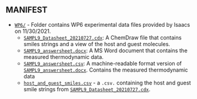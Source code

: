 ## MANIFEST

- [`WP6/`](WP6/) - Folder contains WP6 experimental data files provided by Isaacs on 11/30/2021.
  - [`SAMPL9_Datasheet_20210727.cdx`](WP6/SAMPL9_Datasheet_20210727.cdx): A ChemDraw file that contains smiles strings and a view of the host and guest molecules.
  - [`SAMPL9_answersheet.docx`](WP6/SAMPL9_answersheet.cdx): A MS Word document that contains the measured thermodynamic data.
  - [`SAMPL9_answersheet.csv`](WP6/SAMPL9_answersheet.csv): A machine-readable format version of [`SAMPL9_answersheet.docx`](WP6/SAMPL9_answersheet.cdx). Contains the measured thermodynamic data
  - [`host_and_guest_smiles.csv`](WP6/host_and_guest_smiles.csv) - a `.csv.` containing the host and guest smile strings from [`SAMPL9_Datasheet_20210727.cdx`](WP6/SAMPL9_Datasheet_20210727.cdx).
